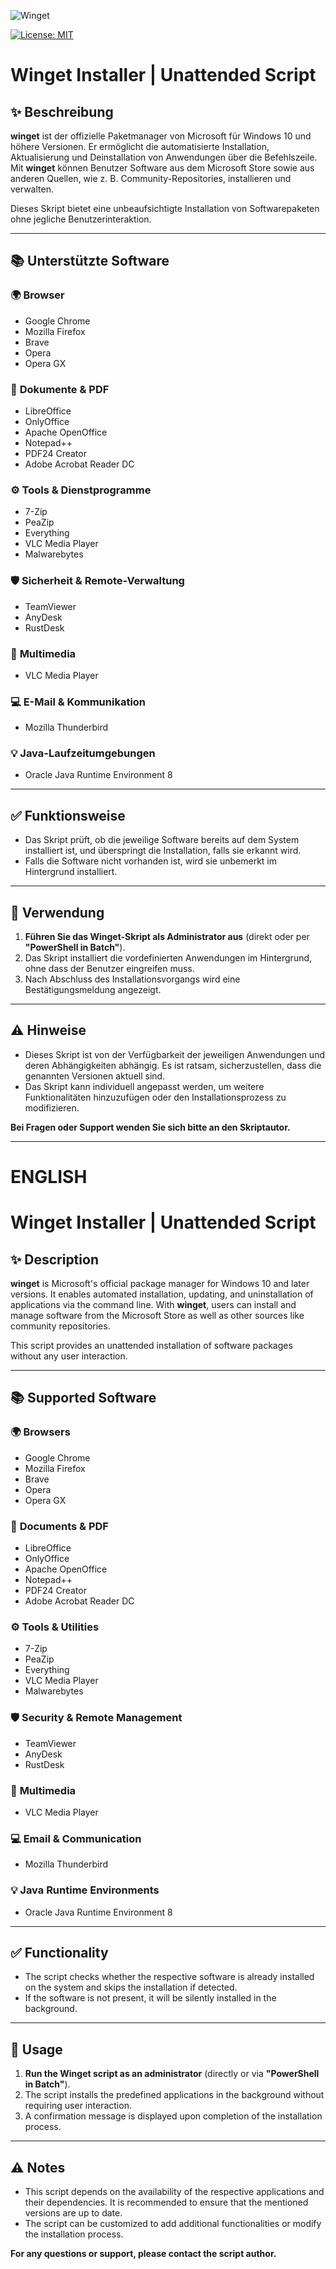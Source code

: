 
![Winget](https://github.com/SD-ITLab/Winget-Script/assets/30149483/3f946c90-1f9e-4dc5-b231-ae5c023ec8f0)

[![License: MIT](https://img.shields.io/badge/License-MIT-blue.svg)](https://badgen.net/github/license/SD-ITLab/Winget-Script)

# Winget Installer | Unattended Script

## ✨ Beschreibung

**winget** ist der offizielle Paketmanager von Microsoft für Windows 10 und höhere Versionen. Er ermöglicht die automatisierte Installation, Aktualisierung und Deinstallation von Anwendungen über die Befehlszeile. Mit **winget** können Benutzer Software aus dem Microsoft Store sowie aus anderen Quellen, wie z. B. Community-Repositories, installieren und verwalten.

Dieses Skript bietet eine unbeaufsichtigte Installation von Softwarepaketen ohne jegliche Benutzerinteraktion.

---

## 📚 Unterstützte Software

### 🌍 **Browser**
- Google Chrome
- Mozilla Firefox
- Brave
- Opera
- Opera GX

### 📝 **Dokumente & PDF**
- LibreOffice
- OnlyOffice
- Apache OpenOffice
- Notepad++
- PDF24 Creator
- Adobe Acrobat Reader DC

### ⚙️ **Tools & Dienstprogramme**
- 7-Zip
- PeaZip
- Everything
- VLC Media Player
- Malwarebytes

### 🛡 **Sicherheit & Remote-Verwaltung**
- TeamViewer
- AnyDesk
- RustDesk

### 📼 **Multimedia**
- VLC Media Player

### 💻 **E-Mail & Kommunikation**
- Mozilla Thunderbird

### 💡 **Java-Laufzeitumgebungen**
- Oracle Java Runtime Environment 8

---

## ✅ Funktionsweise

- Das Skript prüft, ob die jeweilige Software bereits auf dem System installiert ist, und überspringt die Installation, falls sie erkannt wird.
- Falls die Software nicht vorhanden ist, wird sie unbemerkt im Hintergrund installiert.

---

## 🔧 Verwendung

1. **Führen Sie das Winget-Skript als Administrator aus** (direkt oder per **"PowerShell in Batch"**).
2. Das Skript installiert die vordefinierten Anwendungen im Hintergrund, ohne dass der Benutzer eingreifen muss.
3. Nach Abschluss des Installationsvorgangs wird eine Bestätigungsmeldung angezeigt.

---

## ⚠️ Hinweise

- Dieses Skript ist von der Verfügbarkeit der jeweiligen Anwendungen und deren Abhängigkeiten abhängig. Es ist ratsam, sicherzustellen, dass die genannten Versionen aktuell sind.
- Das Skript kann individuell angepasst werden, um weitere Funktionalitäten hinzuzufügen oder den Installationsprozess zu modifizieren.

**Bei Fragen oder Support wenden Sie sich bitte an den Skriptautor.**

---

# ENGLISH

# Winget Installer | Unattended Script

## ✨ Description

**winget** is Microsoft's official package manager for Windows 10 and later versions. It enables automated installation, updating, and uninstallation of applications via the command line. With **winget**, users can install and manage software from the Microsoft Store as well as other sources like community repositories.

This script provides an unattended installation of software packages without any user interaction.

---

## 📚 Supported Software

### 🌍 **Browsers**
- Google Chrome
- Mozilla Firefox
- Brave
- Opera
- Opera GX

### 📝 **Documents & PDF**
- LibreOffice
- OnlyOffice
- Apache OpenOffice
- Notepad++
- PDF24 Creator
- Adobe Acrobat Reader DC

### ⚙️ **Tools & Utilities**
- 7-Zip
- PeaZip
- Everything
- VLC Media Player
- Malwarebytes

### 🛡 **Security & Remote Management**
- TeamViewer
- AnyDesk
- RustDesk

### 📼 **Multimedia**
- VLC Media Player

### 💻 **Email & Communication**
- Mozilla Thunderbird

### 💡 **Java Runtime Environments**
- Oracle Java Runtime Environment 8

---

## ✅ Functionality

- The script checks whether the respective software is already installed on the system and skips the installation if detected.
- If the software is not present, it will be silently installed in the background.

---

## 🔧 Usage

1. **Run the Winget script as an administrator** (directly or via **"PowerShell in Batch"**).
2. The script installs the predefined applications in the background without requiring user interaction.
3. A confirmation message is displayed upon completion of the installation process.

---

## ⚠️ Notes

- This script depends on the availability of the respective applications and their dependencies. It is recommended to ensure that the mentioned versions are up to date.
- The script can be customized to add additional functionalities or modify the installation process.

**For any questions or support, please contact the script author.**
